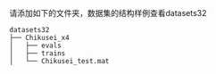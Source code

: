 请添加如下的文件夹，数据集的结构样例查看datasets32

```plaintext
datasets32
├── Chikusei_x4
│   ├── evals
│   ├── trains
│   └── Chikusei_test.mat
```
